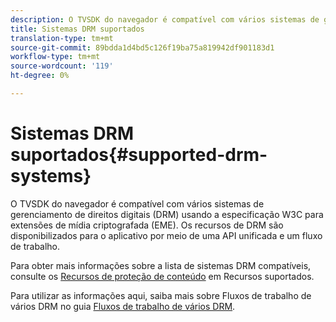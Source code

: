 ```yaml
---
description: O TVSDK do navegador é compatível com vários sistemas de gerenciamento de direitos digitais (DRM) usando a especificação W3C para extensões de mídia criptografada (EME). Os recursos de DRM são disponibilizados para o aplicativo por meio de uma API unificada e um fluxo de trabalho.
title: Sistemas DRM suportados
translation-type: tm+mt
source-git-commit: 89bdda1d4bd5c126f19ba75a819942df901183d1
workflow-type: tm+mt
source-wordcount: '119'
ht-degree: 0%

---
```



# Sistemas DRM suportados{#supported-drm-systems}

O TVSDK do navegador é compatível com vários sistemas de gerenciamento de direitos digitais (DRM) usando a especificação W3C para extensões de mídia criptografada (EME). Os recursos de DRM são disponibilizados para o aplicativo por meio de uma API unificada e um fluxo de trabalho.

Para obter mais informações sobre a lista de sistemas DRM compatíveis, consulte os [Recursos de proteção de conteúdo](../../../release-notes/tvsdk-24-browser.md#table-hls-content-protection-features) em Recursos suportados.

Para utilizar as informações aqui, saiba mais sobre Fluxos de trabalho de vários DRM no guia [Fluxos de trabalho de vários DRM](https://helpx.adobe.com/content/dam/help/en/primetime/drm/drm_multi_drm_workflows.pdf).
